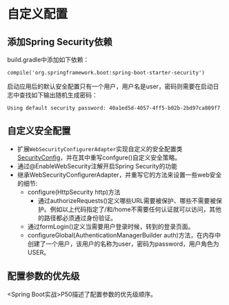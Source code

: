 # 自定义配置

## 添加Spring Security依赖
build.gradle中添加如下依赖：
```
compile('org.springframework.boot:spring-boot-starter-security')
```
启动应用后的默认安全配置只有一个用户，用户名是user，密码则需要在启动日志中查找如下输出随机生成密码：
```
Using default security password: 40a1ed5d-4057-4ff5-b02b-2bd97ca809f7
```
## 自定义安全配置
- 扩展`WebSecurityConfigurerAdapter`实现自定义的安全配置类[SecurityConfig](src/main/java/com/manning/readinglist/SecurityConfig.java)，并在其中重写confgure()自定义安全策略。
- 通过@EnableWebSecurity注解开启Spring Security的功能
- 继承WebSecurityConfigurerAdapter，并重写它的方法来设置一些web安全的细节:
	- configure(HttpSecurity http)方法
		- 通过authorizeRequests()定义哪些URL需要被保护、哪些不需要被保护。例如以上代码指定了/和/home不需要任何认证就可以访问，其他的路径都必须通过身份验证。
	- 通过formLogin()定义当需要用户登录时候，转到的登录页面。
	- configureGlobal(AuthenticationManagerBuilder auth)方法，在内存中创建了一个用户，该用户的名称为user，密码为password，用户角色为USER。

## 配置参数的优先级
<Spring Boot实战>P50描述了配置参数的优先级顺序。
